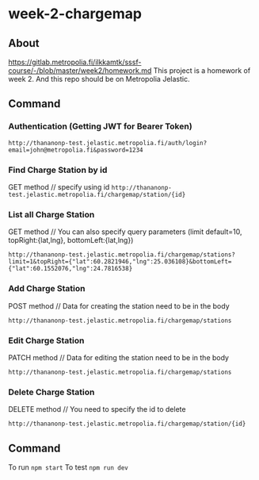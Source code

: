 # week-2-chargemap

## About
https://gitlab.metropolia.fi/ilkkamtk/sssf-course/-/blob/master/week2/homework.md
This project is a homework of week 2. And this repo should be on Metropolia Jelastic.

## Command
### Authentication (Getting JWT for Bearer Token)

`http://thananonp-test.jelastic.metropolia.fi/auth/login?email=john@metropolia.fi&password=1234`

### Find Charge Station by id

GET method // specify using id
`http://thananonp-test.jelastic.metropolia.fi/chargemap/station/{id}`

### List all Charge Station
GET method // You can also specify query parameters (limit default=10, topRight:{lat,lng}, bottomLeft:{lat,lng}) 

`http://thananonp-test.jelastic.metropolia.fi/chargemap/stations?limit=1&topRight={"lat":60.2821946,"lng":25.036108}&bottomLeft={"lat":60.1552076,"lng":24.7816538}`

### Add Charge Station

POST method // Data for creating the station need to be in the body

`http://thananonp-test.jelastic.metropolia.fi/chargemap/stations`

### Edit Charge Station

PATCH method // Data for editing the station need to be in the body

`http://thananonp-test.jelastic.metropolia.fi/chargemap/stations`

### Delete Charge Station

DELETE method // You need to specify the id to delete

`http://thananonp-test.jelastic.metropolia.fi/chargemap/station/{id}`

## Command
To run `npm start`
To test `npm run dev`
